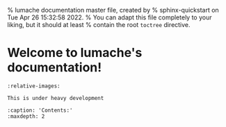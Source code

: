 % lumache documentation master file, created by
% sphinx-quickstart on Tue Apr 26 15:32:58 2022.
% You can adapt this file completely to your liking, but it should at least
% contain the root `toctree` directive.

# Welcome to lumache's documentation!

```{include} ../../README.md
:relative-images:
```

```{warning}
This is under heavy development
```

```{toctree}
:caption: 'Contents:'
:maxdepth: 2
```


